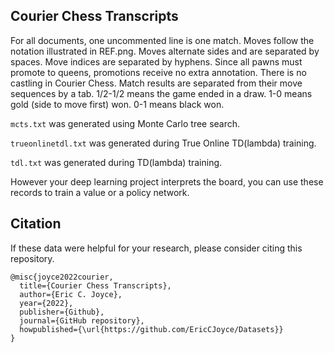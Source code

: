 ## Courier Chess Transcripts

For all documents, one uncommented line is one match. Moves follow the notation illustrated in REF.png. Moves alternate sides and are separated by spaces. Move indices are separated by hyphens. Since all pawns must promote to queens, promotions receive no extra annotation. There is no castling in Courier Chess. Match results are separated from their move sequences by a tab. 1/2-1/2 means the game ended in a draw. 1-0 means gold (side to move first) won. 0-1 means black won.

`mcts.txt` was generated using Monte Carlo tree search.

`trueonlinetdl.txt` was generated during True Online TD(lambda) training.

`tdl.txt` was generated during TD(lambda) training.

However your deep learning project interprets the board, you can use these records to train a value or a policy network.

## Citation

If these data were helpful for your research, please consider citing this repository.

```
@misc{joyce2022courier,
  title={Courier Chess Transcripts},
  author={Eric C. Joyce},
  year={2022},
  publisher={Github},
  journal={GitHub repository},
  howpublished={\url{https://github.com/EricCJoyce/Datasets}}
}
```
